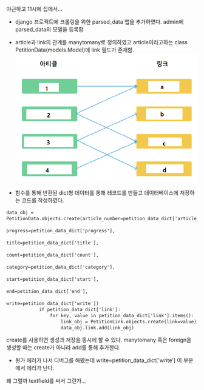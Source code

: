 야근하고 11시에 집에서...

- django 프로젝트에 크롤링을 위한 parsed_data 앱을 추가하였다. admin에 parsed_data의 모델을 등록함

- article과 link의 관계를 manytomany로 정의하였고 article이라고하는 class PetitionData(models.Model)에 link 필드가 존재함.
![manytomany](/manytomany.png)

- 함수를 통해 반환된 dict형 데이터를 통해 레코드를 만들고 데이터베이스에 저장하는 코드를 작성하였다.

```
data_obj = PetitionData.objects.create(article_number=petition_data_dict['article_number'],
                                                   progress=petition_data_dict['progress'],
                                                   title=petition_data_dict['title'],
                                                   count=petition_data_dict['count'],
                                                   category=petition_data_dict['category'],
                                                   start=petition_data_dict['start'],
                                                   end=petition_data_dict['end'],
                                                   write=petition_data_dict['write'])
            if petition_data_dict['link']:
                for key, value in petition_data_dict['link'].items():
                    link_obj = PetitionLink.objects.create(link=value)
                    data_obj.link.add(link_obj)
```
create를 사용하면 생성과 저장을 동시에 할 수 있다.
manytomany 혹은 foreign을 생성할 때는 create가 아니라 add를 통해 추가한다.

- 뭔가 에러가 나서 디버그를 해봤는데 write=petition_data_dict['write'] 이 부분에서 에러가 난다.

왜 그럴까 textfield를 써서 그런가...
